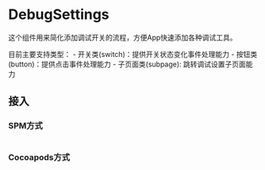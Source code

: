 # DebugSettings

这个组件用来简化添加调试开关的流程，方便App快速添加各种调试工具。

目前主要支持类型： 
    - 开关类(switch)：提供开关状态变化事件处理能力
    - 按钮类(button)：提供点击事件处理能力
    - 子页面类(subpage): 跳转调试设置子页面能力

## 接入

### SPM方式

```swift

```

### Cocoapods方式

```ruby

```



